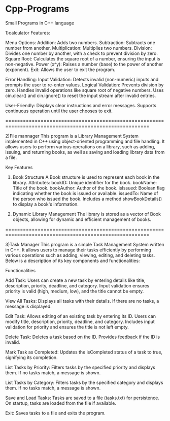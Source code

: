 # Cpp-Programs
Small Programs in C++ language

1)calculator
Features:

Menu Options:
Addition: Adds two numbers.
Subtraction: Subtracts one number from another.
Multiplication: Multiplies two numbers.
Division: Divides one number by another, with a check to prevent division by zero.
Square Root: Calculates the square root of a number, ensuring the input is non-negative.
Power (x^y): Raises a number (base) to the power of another (exponent).
Exit: Allows the user to exit the program.

Error Handling:
Input Validation: Detects invalid (non-numeric) inputs and prompts the user to re-enter values.
Logical Validation:
Prevents division by zero.
Handles invalid operations like square root of negative numbers.
Uses cin.clear() and cin.ignore() to reset the input stream after invalid entries.

User-Friendly:
Displays clear instructions and error messages.
Supports continuous operation until the user chooses to exit.

=======================================================================================================

2)File mannager
This program is a Library Management System implemented in C++ using object-oriented programming and file handling. It allows users to perform various operations on a library, such as adding, issuing, and returning books, as well as saving and loading library data from a file.

Key Features

1. Book Structure
A Book structure is used to represent each book in the library.
Attributes:
bookID: Unique identifier for the book.
bookName: Title of the book.
bookAuthor: Author of the book.
isIssued: Boolean flag indicating whether the book is issued or available.
issuedTo: Name of the person who issued the book.
Includes a method showBookDetails() to display a book's information.

2. Dynamic Library Management
The library is stored as a vector of Book objects, allowing for dynamic and efficient management of books.

=======================================================================================================

3)Task Manager
This program is a simple Task Management System written in C++. It allows users to manage their tasks efficiently by performing various operations such as adding, viewing, editing, and deleting tasks. Below is a description of its key components and functionalities:

Functionalities

Add Task:
Users can create a new task by entering details like title, description, priority, deadline, and category.
Input validation ensures priority is valid (high, medium, low), and the title cannot be empty.

View All Tasks:
Displays all tasks with their details. If there are no tasks, a message is displayed.

Edit Task:
Allows editing of an existing task by entering its ID. Users can modify title, description, priority, deadline, and category.
Includes input validation for priority and ensures the title is not left empty.

Delete Task:
Deletes a task based on the ID. Provides feedback if the ID is invalid.

Mark Task as Completed:
Updates the isCompleted status of a task to true, signifying its completion.

List Tasks by Priority:
Filters tasks by the specified priority and displays them. If no tasks match, a message is shown.

List Tasks by Category:
Filters tasks by the specified category and displays them. If no tasks match, a message is shown.

Save and Load Tasks:
Tasks are saved to a file (tasks.txt) for persistence.
On startup, tasks are loaded from the file if available.

Exit:
Saves tasks to a file and exits the program.
